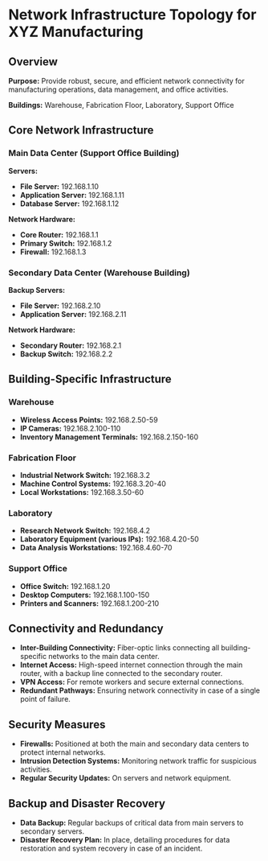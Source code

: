 # Network Infrastructure Topology for XYZ Manufacturing

## Overview

**Purpose:** Provide robust, secure, and efficient network connectivity for manufacturing operations, data management, and office activities.

**Buildings:** Warehouse, Fabrication Floor, Laboratory, Support Office

## Core Network Infrastructure

### Main Data Center (Support Office Building)

**Servers:**
- **File Server:** 192.168.1.10
- **Application Server:** 192.168.1.11
- **Database Server:** 192.168.1.12

**Network Hardware:**
- **Core Router:** 192.168.1.1
- **Primary Switch:** 192.168.1.2
- **Firewall:** 192.168.1.3

### Secondary Data Center (Warehouse Building)

**Backup Servers:**
- **File Server:** 192.168.2.10
- **Application Server:** 192.168.2.11

**Network Hardware:**
- **Secondary Router:** 192.168.2.1
- **Backup Switch:** 192.168.2.2

## Building-Specific Infrastructure

### Warehouse

- **Wireless Access Points:** 192.168.2.50-59
- **IP Cameras:** 192.168.2.100-110
- **Inventory Management Terminals:** 192.168.2.150-160

### Fabrication Floor

- **Industrial Network Switch:** 192.168.3.2
- **Machine Control Systems:** 192.168.3.20-40
- **Local Workstations:** 192.168.3.50-60

### Laboratory

- **Research Network Switch:** 192.168.4.2
- **Laboratory Equipment (various IPs):** 192.168.4.20-50
- **Data Analysis Workstations:** 192.168.4.60-70

### Support Office

- **Office Switch:** 192.168.1.20
- **Desktop Computers:** 192.168.1.100-150
- **Printers and Scanners:** 192.168.1.200-210

## Connectivity and Redundancy

- **Inter-Building Connectivity:** Fiber-optic links connecting all building-specific networks to the main data center.
- **Internet Access:** High-speed internet connection through the main router, with a backup line connected to the secondary router.
- **VPN Access:** For remote workers and secure external connections.
- **Redundant Pathways:** Ensuring network connectivity in case of a single point of failure.

## Security Measures

- **Firewalls:** Positioned at both the main and secondary data centers to protect internal networks.
- **Intrusion Detection Systems:** Monitoring network traffic for suspicious activities.
- **Regular Security Updates:** On servers and network equipment.

## Backup and Disaster Recovery

- **Data Backup:** Regular backups of critical data from main servers to secondary servers.
- **Disaster Recovery Plan:** In place, detailing procedures for data restoration and system recovery in case of an incident.
